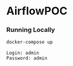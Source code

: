 # AirflowPOC

### Running Locally

```bash
docker-compose up
```

```
Login: admin
Password: admin
```